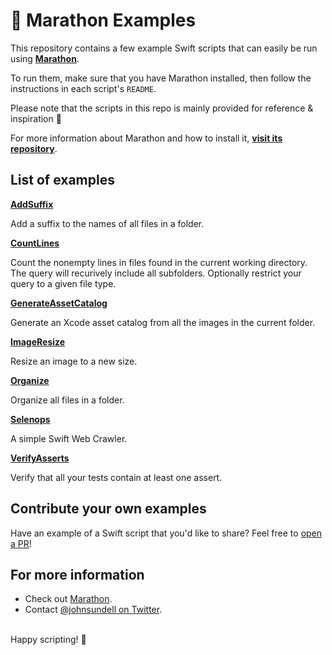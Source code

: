 # 🏃 Marathon Examples

This repository contains a few example Swift scripts that can easily be run using **[Marathon](https://github.com/johnsundell/marathon)**.

To run them, make sure that you have Marathon installed, then follow the instructions in each script's `README`.

Please note that the scripts in this repo is mainly provided for reference & inspiration 🙂

For more information about Marathon and how to install it, **[visit its repository](https://github.com/johnsundell/marathon)**.

## List of examples

**[AddSuffix](https://github.com/JohnSundell/Marathon-Examples/tree/master/AddSuffix)**

Add a suffix to the names of all files in a folder.

**[CountLines](https://github.com/JohnSundell/Marathon-Examples/tree/master/CountLines)**

Count the nonempty lines in files found in the current working directory. The query will recurively include all subfolders. Optionally restrict your query to a given file type.

**[GenerateAssetCatalog](https://github.com/JohnSundell/Marathon-Examples/tree/master/GenerateAssetCatalog)**

Generate an Xcode asset catalog from all the images in the current folder.

**[ImageResize](https://github.com/JohnSundell/Marathon-Examples/tree/master/ImageResize)**

Resize an image to a new size.

**[Organize](https://github.com/JohnSundell/Marathon-Examples/tree/master/Organize)**

Organize all files in a folder.

**[Selenops](https://github.com/JohnSundell/Marathon-Examples/tree/master/Selenops)**

A simple Swift Web Crawler.

**[VerifyAsserts](https://github.com/JohnSundell/Marathon-Examples/tree/master/VerifyAsserts)**

Verify that all your tests contain at least one assert.

## Contribute your own examples

Have an example of a Swift script that you'd like to share? Feel free to [open a PR](https://github.com/JohnSundell/Marathon-Examples/pull/new/master)!

## For more information

- Check out [Marathon](https://github.com/johnsundell/marathon).
- Contact [@johnsundell on Twitter](https://twitter.com/johnsundell).

<br/>
Happy scripting! 🚀
